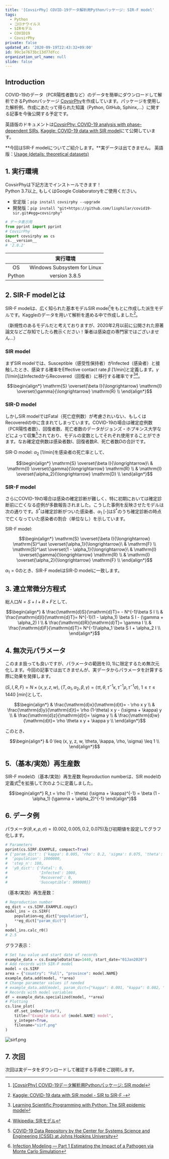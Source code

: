 ```yaml
---
title: '[CovsirPhy] COVID-19データ解析用Pythonパッケージ: SIR-F model'
tags:
  - Python
  - コロナウイルス
  - SIRモデル
  - COVID19
  - CovsirPhy
private: false
updated_at: '2020-09-19T22:43:32+09:00'
id: 99c1e7673bc13d77dfcc
organization_url_name: null
slide: false
---
```

## Introduction

COVID-19のデータ（PCR陽性者数など）のデータを簡単にダウンロードして解析できるPythonパッケージ [CovsirPhy](https://github.com/lisphilar/covid19-sir)を作成しています。パッケージを使用した解析例、作成にあたって得られた知識（Python, GitHub, Sphinx,...）に関する記事を今後公開する予定です。

英語版のドキュメントは[CovsirPhy: COVID-19 analysis with phase-dependent SIRs](https://lisphilar.github.io/covid19-sir/index.html), [Kaggle: COVID-19 data with SIR model](https://www.kaggle.com/lisphilar/covid-19-data-with-sir-model)にて公開しています。

**今回はSIR-F modelについてご紹介します。**実データは出てきません。
英語版：[Usage (details: theoretical datasets)](https://lisphilar.github.io/covid19-sir/usage_theoretical.html)

## 1. 実行環境
CovsirPhyは下記方法でインストールできます！  
Python 3.7以上, もしくはGoogle Colaboratoryをご使用ください。

- 安定版：`pip install covsirphy --upgrade`
- 開発版：`pip install "git+https://github.com/lisphilar/covid19-sir.git#egg=covsirphy"`

```Python
# データ表示用
from pprint import pprint
# CovsirPhy
import covsirphy as cs
cs.__version__
# '2.8.2'
```

||実行環境|
|:--:|:--:|
| OS | Windows Subsystem for Linux |
| Python | version 3.8.5 |

## 2. SIR-F modelとは
SIR-F modelは、広く知られた基本モデルSIR model[^1]をもとに作成した派生モデルです。Kaggleのデータを用いて解析を進める中で作成しました[^2]。

（新規性のあるモデルだと考えておりますが、2020年2月以前に公開された原著論文などご存知でしたら教示ください！筆者は感染症の専門家ではございません...）

[^1]: [[CovsirPhy] COVID-19データ解析用Pythonパッケージ: SIR model](https://qiita.com/Lisphilar/items/ac5a5fda02d8359d6a94)
[^2]: [Kaggle: COVID-19 data with SIR model - SIR to SIR-F -](https://www.kaggle.com/lisphilar/covid-19-data-with-sir-model#SIR-to-SIR-F)


### SIR model
まずSIR modelでは、Susceptible（感受性保持者）がInfected（感染者）と接触したとき、感染する確率をEffective contact rate $\beta$ [1/min]と定義します。$\gamma$ [1/min]はInfectedからRecovered（回復者）に移行する確率です[^3][^4]。

[^3]: [Learning Scientific Programming with Python: The SIR epidemic model](https://scipython.com/book/chapter-8-scipy/additional-examples/the-sir-epidemic-model/)  
[^4]: [Wikipedia: SIRモデル](https://ja.wikipedia.org/wiki/SIR%E3%83%A2%E3%83%87%E3%83%AB)  

```math
\begin{align*}
\mathrm{S} \overset{\beta I}{\longrightarrow} \mathrm{I} \overset{\gamma}{\longrightarrow} \mathrm{R}  \\
\end{align*}
```

### SIR-D model
しかしSIR modelではFatal（死亡症例数）が考慮されいない、もしくはRecoveredの中に含まれてしまっています。COVID-19の場合は確定症例数（PCR陽性者数）、回復者数、死亡者数のデータがジョンズ・ホプキンス大学などによって収集[^5]されており、モデルの変数としてそれぞれ使用することができます。なお確定症例数は感染者数$I$、回復者数$R$、死亡者数$D$の合計です。

[^5]: [COVID-19 Data Repository by the Center for Systems Science and Engineering (CSSE) at Johns Hopkins University](https://github.com/CSSEGISandData/COVID-19)

SIR-D model:
$\alpha_2$ [1/min]を感染者の死亡率として、

```math
\begin{align*}
\mathrm{S} \overset{\beta  I}{\longrightarrow}\ & \mathrm{I} \overset{\gamma}{\longrightarrow} \mathrm{R}  \\
& \mathrm{I} \overset{\alpha_2}{\longrightarrow} \mathrm{D}  \\
\end{align*}
```

### SIR-F model
さらにCOVID-19の場合は感染の確定診断が難しく、特に初期においては確定診断前に亡くなる症例が多数報告されました。こうした事例を反映させたモデルは次の通りです。$S^{\ast}$は確定診断がついた感染者、$\alpha_1$ [-]は$S^{\ast}$のうち確定診断の時点で亡くなっていた感染者の割合（単位なし）を示しています。

SIR-F model:

```math
\begin{align*}
\mathrm{S} \overset{\beta I}{\longrightarrow} \mathrm{S}^\ast \overset{\alpha_1}{\longrightarrow}\ & \mathrm{F}    \\
\mathrm{S}^\ast \overset{1 - \alpha_1}{\longrightarrow}\ & \mathrm{I} \overset{\gamma}{\longrightarrow} \mathrm{R}    \\
& \mathrm{I} \overset{\alpha_2}{\longrightarrow} \mathrm{F}    \\
\end{align*}
```

$\alpha_1=0$のとき、SIR-F modelはSIR-D modelに一致します。


## 3. 連立常微分方程式
総人口$N = S + I + R + F$として、

```math
\begin{align*}
& \frac{\mathrm{d}S}{\mathrm{d}T}= - N^{-1}\beta S I  \\
& \frac{\mathrm{d}I}{\mathrm{d}T}= N^{-1}(1 - \alpha_1) \beta S I - (\gamma + \alpha_2) I  \\
& \frac{\mathrm{d}R}{\mathrm{d}T}= \gamma I  \\
& \frac{\mathrm{d}F}{\mathrm{d}T}= N^{-1}\alpha_1 \beta S I + \alpha_2 I  \\
\end{align*}
```

## 4. 無次元パラメータ
このまま扱っても良いですが、パラメータの範囲を$(0, 1)$に限定するため無次元化します。今回の記事では出てきませんが、実データからパラメータを計算する際に効果を発揮します。

$(S, I, R, F) = N \times (x, y, z, w)$, $(T, \alpha_1, \alpha_2, \beta, \gamma) = (\tau t, \theta, \tau^{-1}\kappa, \tau^{-1}\rho, \tau^{-1}\sigma)$, $1 \leq \tau \leq 1440$ [min]として、

```math
\begin{align*}
& \frac{\mathrm{d}x}{\mathrm{d}t}= - \rho x y  \\
& \frac{\mathrm{d}y}{\mathrm{d}t}= \rho (1-\theta) x y - (\sigma + \kappa) y  \\
& \frac{\mathrm{d}z}{\mathrm{d}t}= \sigma y  \\
& \frac{\mathrm{d}w}{\mathrm{d}t}= \rho \theta x y + \kappa y  \\
\end{align*}
```

このとき、

```math
\begin{align*}
& 0 \leq (x, y, z, w, \theta, \kappa, \rho, \sigma) \leq 1  \\
\end{align*}
```

## 5.（基本/実効）再生産数
SIR-F modelの（基本/実効）再生産数 Reproduction numberは、SIR modelの定義式[^6]を拡張して次のように定義しました。

[^6]: [Infection Modeling — Part 1 Estimating the Impact of a Pathogen via Monte Carlo Simulation](https://towardsdatascience.com/infection-modeling-part-1-87e74645568a)

```math
\begin{align*}
R_t = \rho (1 - \theta) (\sigma + \kappa)^{-1} = \beta (1 - \alpha_1) (\gamma + \alpha_2)^{-1}
\end{align*}
```

## 6. データ例
パラメータ$(\theta, \kappa, \rho, \sigma) = (0.002, 0.005, 0.2, 0.075)$及び初期値を設定してグラフ化します。

```Python
# Parameters
pprint(cs.SIRF.EXAMPLE, compact=True)
# {'param_dict': {'kappa': 0.005, 'rho': 0.2, 'sigma': 0.075, 'theta': 0.002},
#  'population': 1000000,
#  'step_n': 180,
#  'y0_dict': {'Fatal': 0,
#              'Infected': 1000,
#              'Recovered': 0,
#              'Susceptible': 999000}}
```

（基本/実効）再生産数：

```Python
# Reproduction number
eg_dict = cs.SIRF.EXAMPLE.copy()
model_ins = cs.SIRF(
    population=eg_dict["population"],
    **eg_dict["param_dict"]
)
model_ins.calc_r0()
# 2.5
```

グラフ表示：

```Python
# Set tau value and start date of records
example_data = cs.ExampleData(tau=1440, start_date="01Jan2020")
# Add records with SIR-F model
model = cs.SIRF
area = {"country": "Full", "province": model.NAME}
example_data.add(model, **area)
# Change parameter values if needed
# example_data.add(model, param_dict={"kappa": 0.001, "kappa": 0.002, "rho": 0.4, "sigma": 0.0150}, **area)
# Records with model variables
df = example_data.specialized(model, **area)
# Plotting
cs.line_plot(
    df.set_index("Date"),
    title=f"Example data of {model.NAME} model",
    y_integer=True,
    filename="sirf.png"
)
```

![sirf.png](https://qiita-image-store.s3.ap-northeast-1.amazonaws.com/0/151369/97890e98-e2f6-1e26-5c4f-4699ff0f53be.png)

## 7. 次回
次回は実データをダウンロードして確認する手順をご説明します。
